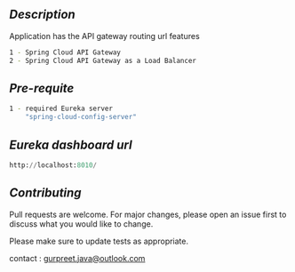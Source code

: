 ## _Description_
Application has the API gateway routing url features

```bash
1 - Spring Cloud API Gateway
2 - Spring Cloud API Gateway as a Load Balancer
```

## _Pre-requite_

```bash
1 - required Eureka server
    "spring-cloud-config-server"
```

## _Eureka dashboard url_

```python
http://localhost:8010/
```

## _Contributing_
Pull requests are welcome. For major changes, please open an issue first to discuss what you would like to change.

Please make sure to update tests as appropriate.

contact : gurpreet.java@outlook.com

